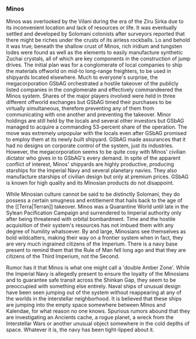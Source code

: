 ### Minos

Minos was overlooked by the Vilani during the era of the Ziru Sirka due to its inconvenient location and lack of resources or life. It was eventually settled and developed by Solomani colonists after surveyors reported that there might be riches under the crusts of its airless rockballs. Lo and behold it was true; beneath the shallow crust of Minos, rich iridium and tungsten lodes were found as well as the elements to easily manufacture synthetic Zuchai crystals, all of which are key components in the construction of jump drives.  The initial plan was for a conglomerate of local companies to ship the materials offworld on mid-to long-range freighters, to be used in shipyards  located elsewhere. Much to everyone's surprise, the megacorporation GSbAG orchestrated a hostile takeover  of the publicly listed companies in the conglomerate and effectively commandeered the Minos system. Shares of the major players involved were held in three different offworld exchanges but GSbAG timed their purchases to be virtually simultaneous, therefore preventing any of them from communicating with one another and preventing the takeover. Minor holdings are still held by the locals and several other investors but GSbAG managed to acquire a commanding 53-percent share of the operation. The move was extremely unpopular with the locals even after GSbAG promised to employ them at its newly built shipyard. GSbAG made assurances that it had no designs on corporate control of the system, just its industries. However, the megacorporation seems to be quite cosy with Minos' civilian dictator who gives in to GSbAG's every demand. In spite of the apparent conflict of interest, Minos' shipyards are highly productive, producing starships for the Imperial Navy and several planetary navies. They also manufacture starships of civilian design but only at premium prices. GSbAG is known for high quality and its Minosian products do not disappoint.

While Minosian culture cannot be said to be distinctly Solomani, they do possess a certain smugness and entitlement that hails back to the age of the [[Terra|Terran]] takeover. Minos was a Quarantine World until late in the Sylean Pacification Campaign and surrendered to Imperial authority only after being threatened with orbital bombardment. Time and the hostile acquisition of their system's resources has not imbued them with any degree of humility whatsoever. By and large, Minosians see themselves as bold wildcatters, making their way on a frontier system when in fact, they are very much ingrained citizens of the Imperium. There is a navy base present to remind them that the Rule of Man fell long ago and that they are citizens of the Third Imperium, not the Second.

Rumor has it that Minos is what one might call a 'double Amber Zone'. While the Imperial Navy is allegedly present to ensure the loyalty of the Minosians and to guarantee safe transit across the Shinkan Gap, they seem to be preoccupied with something else entirely. Naval ships of unusual design have been seen jumping out of the system without reappearing at any of the worlds in the interstellar neighborhood. It is believed that these ships are jumping into the empty space somewhere between Minos and Kalendae, for what reason no one knows. Spurious rumors abound that they are investigating an Ancients cache, a rogue planet, a wreck from the Interstellar Wars or another unusual object somewhere in the cold depths of space. Whatever it is, the navy has been tight-lipped about it.
